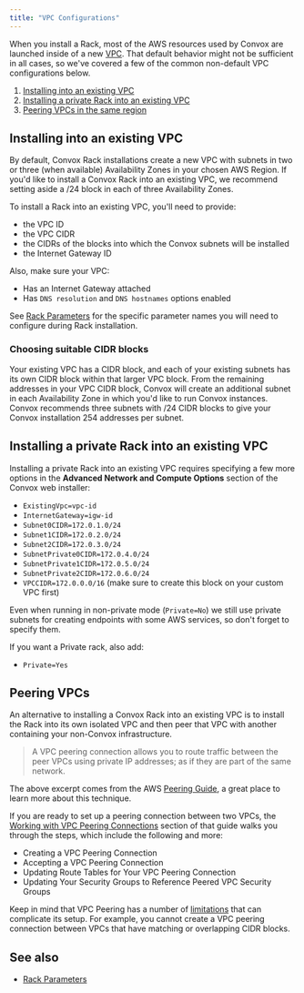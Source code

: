 ```yaml
---
title: "VPC Configurations"
---
```


When you install a Rack, most of the AWS resources used by Convox are launched inside of a new [VPC](http://docs.aws.amazon.com/AmazonVPC/latest/UserGuide/VPC_Introduction.html). That default behavior might not be sufficient in all cases, so we've covered a few of the common non-default VPC configurations below.

1. [Installing into an existing VPC](#installing-into-an-existing-vpc)
1. [Installing a private Rack into an existing VPC](#installing-a-private-rack-into-an-existing-vpc)
1. [Peering VPCs in the same region](#peering-vpcs-in-the-same-region)

## Installing into an existing VPC

By default, Convox Rack installations create a new VPC with subnets in two or three (when available) Availability Zones in your chosen AWS Region. If you'd like to install a Convox Rack into an existing VPC, we recommend setting aside a /24 block in each of three Availability Zones.

To install a Rack into an existing VPC, you'll need to provide:

* the VPC ID
* the VPC CIDR
* the CIDRs of the blocks into which the Convox subnets will be installed
* the Internet Gateway ID

Also, make sure your VPC:

* Has an Internet Gateway attached
* Has `DNS resolution` and `DNS hostnames` options enabled

See [Rack Parameters](/reference/rack-parameters) for the specific parameter names you will need to configure during Rack installation.

### Choosing suitable CIDR blocks

Your existing VPC has a CIDR block, and each of your existing subnets has its own CIDR block within that larger VPC block. From the remaining addresses in your VPC CIDR block, Convox will create an additional subnet in each Availability Zone in which you'd like to run Convox instances. Convox recommends three subnets with /24 CIDR blocks to give your Convox installation 254 addresses per subnet.

## Installing a private Rack into an existing VPC

Installing a private Rack into an existing VPC requires specifying a few more options in the **Advanced Network and Compute Options** section of the Convox web installer:

- `ExistingVpc=vpc-id`
- `InternetGateway=igw-id`
- `Subnet0CIDR=172.0.1.0/24`
- `Subnet1CIDR=172.0.2.0/24`
- `Subnet2CIDR=172.0.3.0/24`
- `SubnetPrivate0CIDR=172.0.4.0/24`
- `SubnetPrivate1CIDR=172.0.5.0/24`
- `SubnetPrivate2CIDR=172.0.6.0/24`
- `VPCCIDR=172.0.0.0/16` (make sure to create this block on your custom VPC first)

Even when running in non-private mode (`Private=No`) we still use private subnets for creating endpoints with some AWS services, so don't forget to specify them.

If you want a Private rack, also add:

- `Private=Yes`

## Peering VPCs

An alternative to installing a Convox Rack into an existing VPC is to install the Rack into its own isolated VPC and then peer that VPC with another containing your non-Convox infrastructure.

> A VPC peering connection allows you to route traffic between the peer VPCs using private IP addresses; as if they are part of the same network.

 The above excerpt comes from the AWS [Peering Guide](http://docs.aws.amazon.com/AmazonVPC/latest/PeeringGuide/Welcome.html), a great place to learn more about this technique.

If you are ready to set up a peering connection between two VPCs, the [Working with VPC Peering Connections](http://docs.aws.amazon.com/AmazonVPC/latest/PeeringGuide/working-with-vpc-peering.html) section of that guide walks you through the steps, which include the following and more:

* Creating a VPC Peering Connection
* Accepting a VPC Peering Connection
* Updating Route Tables for Your VPC Peering Connection
* Updating Your Security Groups to Reference Peered VPC Security Groups

Keep in mind that VPC Peering has a number of [limitations](http://docs.aws.amazon.com/AmazonVPC/latest/PeeringGuide/vpc-peering-overview.html#vpc-peering-limitations) that can complicate its setup. For example, you cannot create a VPC peering connection between VPCs that have matching or overlapping CIDR blocks.

## See also

* [Rack Parameters](/docs/rack-parameters)
